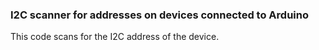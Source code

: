 ### I2C scanner for addresses on devices connected to Arduino


This code scans for the I2C address of the device.
